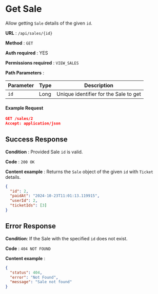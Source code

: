 # Get Sale

Allow getting `Sale` details of the given `id`.

**URL** : `/api/sales/{id}`

**Method** : `GET`

**Auth required** : YES

**Permissions required** : `VIEW_SALES`

**Path Parameters** :

| Parameter | Type | Description                           |
| --------- | ---- | ------------------------------------- |
| `id`      | Long | Unique identifier for the Sale to get |

#### Example Request

```json
GET /sales/2
Accept: application/json
```

## Success Response

**Condition** : Provided Sale `id` is valid.

**Code** : `200 OK`

**Content example** : Returns the `Sale` object of the given `id` with `Ticket` details.

```json
{
  "id": 2,
  "paidAt": "2024-10-23T11:01:13.119915",
  "userId": 2,
  "ticketIds": [3]
}
```

## Error Response

**Condition**: If the Sale with the specified `id` does not exist.

**Code** : `404 NOT FOUND`

**Content example** :

```json
{
  "status": 404,
  "error": "Not Found",
  "message": "Sale not found"
}
```

